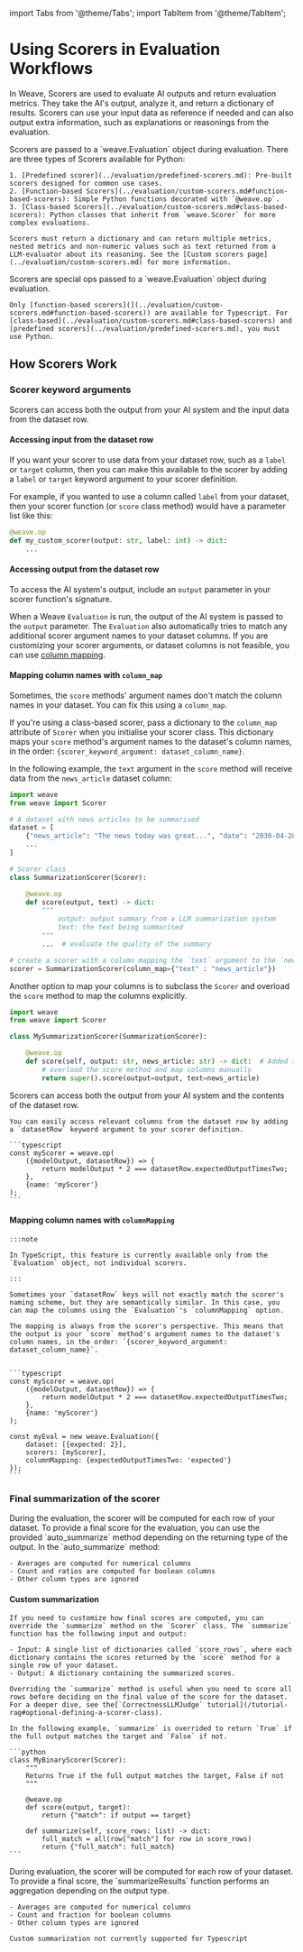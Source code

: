 import Tabs from '@theme/Tabs';
import TabItem from '@theme/TabItem';

# Using Scorers in Evaluation Workflows

In Weave, Scorers are used to evaluate AI outputs and return evaluation metrics. They take the AI's output, analyze it, and return a dictionary of results. Scorers can use your input data as reference if needed and can also output extra information, such as explanations or reasonings from the evaluation.

<Tabs groupId="programming-language">
  <TabItem value="python" label="Python" default>
    Scorers are passed to a `weave.Evaluation` object during evaluation. There are three types of Scorers available for Python:

    1. [Predefined scorer](../evaluation/predefined-scorers.md): Pre-built scorers designed for common use cases.
    2. [Function-based Scorers](../evaluation/custom-scorers.md#function-based-scorers): Simple Python functions decorated with `@weave.op`.
    3. [Class-based Scorers](../evaluation/custom-scorers.md#class-based-scorers): Python classes that inherit from `weave.Scorer` for more complex evaluations.

    Scorers must return a dictionary and can return multiple metrics, nested metrics and non-numeric values such as text returned from a LLM-evaluator about its reasoning. See the [Custom scorers page](../evaluation/custom-scorers.md) for more information.

  </TabItem>
  <TabItem value="typescript" label="TypeScript">
    Scorers are special ops passed to a `weave.Evaluation` object during evaluation.

    Only [function-based scorers](](../evaluation/custom-scorers.md#function-based-scorers)) are available for Typescript. For [class-based](../evaluation/custom-scorers.md#class-based-scorers) and [predefined scorers](../evaluation/predefined-scorers.md), you must use Python.
  </TabItem>
</Tabs>

## How Scorers Work

### Scorer keyword arguments

<Tabs groupId="programming-language">
  <TabItem value="python" label="Python" default>
  Scorers can access both the output from your AI system and the input data from the dataset row.

  #### Accessing input from the dataset row
    
  If you want your scorer to use data from your dataset row, such as a `label` or `target` column, then you can make this available to the scorer by adding a `label` or `target` keyword argument to your scorer definition.

  For example, if you wanted to use a column called `label` from your dataset, then your scorer function (or `score` class method) would have a parameter list like this:

  ```python
  @weave.op
  def my_custom_scorer(output: str, label: int) -> dict:
      ...
  ```
   
  #### Accessing output from the dataset row

  To access the AI system's output, include an `output` parameter in your scorer function's signature.

  When a Weave `Evaluation` is run, the output of the AI system is passed to the `output` parameter. The `Evaluation` also automatically tries to match any additional scorer argument names to your dataset columns. If you are customizing your scorer arguments, or dataset columns is not feasible, you can use [column mapping](#mapping-column-names-with-column_map).

  #### Mapping column names with `column_map`

  Sometimes, the `score` methods' argument names don't match the column names in your dataset. You can fix this using a `column_map`.

  If you're using a class-based scorer, pass a dictionary to the `column_map` attribute of `Scorer` when you initialise your scorer class. This dictionary maps your `score` method's argument names to the dataset's column names, in the order: `{scorer_keyword_argument: dataset_column_name}`.

  In the following example, the `text` argument in the `score` method will receive data from the `news_article` dataset column:

  ```python
  import weave
  from weave import Scorer

  # A dataset with news articles to be summarised
  dataset = [
      {"news_article": "The news today was great...", "date": "2030-04-20", "source": "Bright Sky Network"},
      ...
  ]

  # Scorer class
  class SummarizationScorer(Scorer):

      @weave.op
      def score(output, text) -> dict:
          """
              output: output summary from a LLM summarization system
              text: the text being summarised
          """
          ...  # evaluate the quality of the summary

  # create a scorer with a column mapping the `text` argument to the `news_article` data column
  scorer = SummarizationScorer(column_map={"text" : "news_article"})
  ```

  Another option to map your columns is to subclass the `Scorer` and overload the `score` method to map the columns explicitly.

  ```python
  import weave
  from weave import Scorer

  class MySummarizationScorer(SummarizationScorer):

      @weave.op
      def score(self, output: str, news_article: str) -> dict:  # Added type hints
          # overload the score method and map columns manually
          return super().score(output=output, text=news_article)
  ```

  </TabItem>
  <TabItem value="typescript" label="TypeScript">
    Scorers can access both the output from your AI system and the contents of the dataset row.

    You can easily access relevant columns from the dataset row by adding a `datasetRow` keyword argument to your scorer definition.

    ```typescript
    const myScorer = weave.op(
        ({modelOutput, datasetRow}) => {
            return modelOutput * 2 === datasetRow.expectedOutputTimesTwo;
        },
        {name: 'myScorer'}
    );
    ```

  #### Mapping column names with `columnMapping`
    
    :::note

    In TypeScript, this feature is currently available only from the `Evaluation` object, not individual scorers.

    :::

    Sometimes your `datasetRow` keys will not exactly match the scorer's naming scheme, but they are semantically similar. In this case, you can map the columns using the `Evaluation`'s `columnMapping` option.

    The mapping is always from the scorer's perspective. This means that the output is your `score` method's argument names to the dataset's column names, in the order: `{scorer_keyword_argument: dataset_column_name}`.


    ```typescript
    const myScorer = weave.op(
        ({modelOutput, datasetRow}) => {
            return modelOutput * 2 === datasetRow.expectedOutputTimesTwo;
        },
        {name: 'myScorer'}
    );

    const myEval = new weave.Evaluation({
        dataset: [{expected: 2}],
        scorers: [myScorer],
        columnMapping: {expectedOutputTimesTwo: 'expected'}
    });
    ```

  </TabItem>
</Tabs>

### Final summarization of the scorer

<Tabs groupId="programming-language">
  <TabItem value="python" label="Python" default>
    During the evaluation, the scorer will be computed for each row of your dataset. To provide a final score for the evaluation, you can use the provided `auto_summarize` method depending on the returning type of the output. In the `auto_summarize` method: 

    - Averages are computed for numerical columns
    - Count and ratios are computed for boolean columns
    - Other column types are ignored

  #### Custom summarization

    If you need to customize how final scores are computed, you can override the `summarize` method on the `Scorer` class. The `summarize` function has the following input and output:

    - Input: A single list of dictionaries called `score_rows`, where each dictionary contains the scores returned by the `score` method for a single row of your dataset.
    - Output: A dictionary containing the summarized scores.

    Overriding the `summarize` method is useful when you need to score all rows before deciding on the final value of the score for the dataset. For a deeper dive, see the[`CorrectnessLLMJudge` tutorial](/tutorial-rag#optional-defining-a-scorer-class).

    In the following example, `summarize` is overrided to return `True` if the full output matches the target and `False` if not.

    ```python
    class MyBinaryScorer(Scorer):
        """
        Returns True if the full output matches the target, False if not
        """

        @weave.op
        def score(output, target):
            return {"match": if output == target}

        def summarize(self, score_rows: list) -> dict:
            full_match = all(row["match"] for row in score_rows)
            return {"full_match": full_match}
    ```

  </TabItem>
  <TabItem value="typescript" label="TypeScript">
    During evaluation, the scorer will be computed for each row of your dataset. To provide a final score, the `summarizeResults` function performs an aggregation depending on the output type.

    - Averages are computed for numerical columns
    - Count and fraction for boolean columns
    - Other column types are ignored

    Custom summarization not currently supported for Typescript

  </TabItem>
</Tabs>

